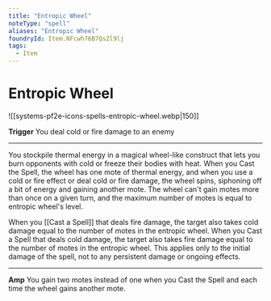 ```yaml
---
title: "Entropic Wheel"
noteType: "spell"
aliases: "Entropic Wheel"
foundryId: Item.NFcwh76B7QsZl9lj
tags:
  - Item
---
```


# Entropic Wheel
![[systems-pf2e-icons-spells-entropic-wheel.webp|150]]

**Trigger** You deal cold or fire damage to an enemy

* * *

You stockpile thermal energy in a magical wheel-like construct that lets you burn opponents with cold or freeze their bodies with heat. When you Cast the Spell, the wheel has one mote of thermal energy, and when you use a cold or fire effect or deal cold or fire damage, the wheel spins, siphoning off a bit of energy and gaining another mote. The wheel can't gain motes more than once on a given turn, and the maximum number of motes is equal to entropic wheel's level.

When you [[Cast a Spell]] that deals fire damage, the target also takes cold damage equal to the number of motes in the entropic wheel. When you Cast a Spell that deals cold damage, the target also takes fire damage equal to the number of motes in the entropic wheel. This applies only to the initial damage of the spell, not to any persistent damage or ongoing effects.

* * *

**Amp** You gain two motes instead of one when you Cast the Spell and each time the wheel gains another mote.
